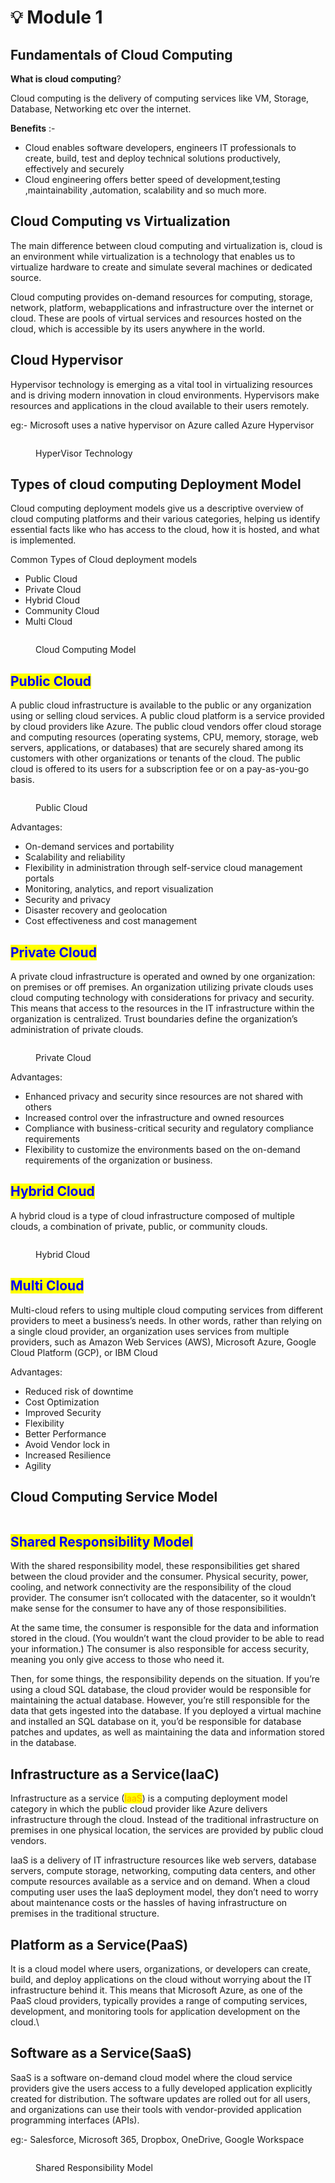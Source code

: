 # 💡 Module 1

## Fundamentals of Cloud Computing

**What is cloud computing**?

Cloud computing is the delivery of computing services like VM, Storage, Database, Networking etc over the internet.

**Benefits** :-

* Cloud enables software developers, engineers IT professionals to create, build, test and deploy technical solutions productively, effectively and securely
* Cloud engineering offers better speed of development,testing ,maintainability ,automation, scalability and so much more.

## **Cloud Computing vs Virtualization**&#x20;

The main difference between cloud computing and virtualization is, cloud is an environment while virtualization is a technology that enables us to virtualize hardware to create and simulate several machines or dedicated source.

Cloud computing provides on-demand resources for computing, storage, network, platform, webapplications and infrastructure over the internet or cloud. These are pools of virtual services and resources hosted on the cloud, which is accessible by its users anywhere in the world.

## Cloud Hypervisor&#x20;

Hypervisor technology is emerging as a vital tool in virtualizing resources and is driving modern innovation in cloud environments. Hypervisors make resources and applications in the cloud available to their users remotely.

eg:- Microsoft uses a native hypervisor on Azure called Azure Hypervisor

<figure><img src="../.gitbook/assets/image (3) (1) (1).png" alt=""><figcaption><p>HyperVisor Technology</p></figcaption></figure>

## Types of cloud computing Deployment Model&#x20;

Cloud computing deployment models give us a descriptive overview of cloud computing platforms and their various categories, helping us identify essential facts like who has access to the cloud, how it is hosted, and what is implemented.

Common Types of Cloud deployment models&#x20;

* Public Cloud&#x20;
* Private Cloud&#x20;
* Hybrid Cloud&#x20;
* Community Cloud&#x20;
* Multi Cloud&#x20;

<figure><img src="../.gitbook/assets/image (1) (1) (1) (1).png" alt=""><figcaption><p>Cloud Computing Model</p></figcaption></figure>

## <mark style="color:blue;">Public Cloud</mark>

A public cloud infrastructure is available to the public or any organization using or selling cloud services. A public cloud platform is a service provided by cloud providers like Azure. The public cloud vendors offer cloud storage and computing resources (operating systems, CPU, memory, storage, web servers, applications, or databases) that are securely shared among its customers with other organizations or tenants of the cloud. The public cloud is offered to its users for a subscription fee or on a pay-as-you-go basis.

<figure><img src="../.gitbook/assets/image (3) (1) (1) (1).png" alt=""><figcaption><p>Public Cloud</p></figcaption></figure>

Advantages:&#x20;

* On-demand services and portability
* Scalability and reliability
* Flexibility in administration through self-service cloud management portals
* Monitoring, analytics, and report visualization
* Security and privacy
* Disaster recovery and geolocation
* Cost effectiveness and cost management

## <mark style="color:blue;">Private Cloud</mark>

A private cloud infrastructure is operated and owned by one organization: on premises or off premises. An organization utilizing private clouds uses cloud computing technology with considerations for privacy and security. This means that access to the resources in the IT infrastructure within the organization is centralized. Trust boundaries define the organization’s administration of private clouds.

<figure><img src="../.gitbook/assets/image (4) (1) (1).png" alt=""><figcaption><p>Private Cloud </p></figcaption></figure>

Advantages:

* Enhanced privacy and security since resources are not shared with others
* Increased control over the infrastructure and owned resources
* Compliance with business-critical security and regulatory compliance requirements
* Flexibility to customize the environments based on the on-demand requirements of the organization or business.

## <mark style="color:blue;">Hybrid Cloud</mark>

A hybrid cloud is a type of cloud infrastructure composed of multiple clouds, a combination of private, public, or community clouds.

<figure><img src="../.gitbook/assets/image (5) (1) (1).png" alt=""><figcaption><p>Hybrid Cloud </p></figcaption></figure>

## <mark style="color:blue;">Multi Cloud</mark>

Multi-cloud refers to using multiple cloud computing services from different providers to meet a business’s needs. In other words, rather than relying on a single cloud provider, an organization uses services from multiple providers, such as Amazon Web Services (AWS), Microsoft Azure, Google Cloud Platform (GCP), or IBM Cloud

Advantages:

* Reduced risk of downtime
* Cost Optimization&#x20;
* Improved Security&#x20;
* Flexibility&#x20;
* Better Performance&#x20;
* Avoid Vendor lock in&#x20;
* Increased Resilience
* Agility&#x20;

## Cloud Computing Service Model&#x20;

<figure><img src="../.gitbook/assets/image (6) (1) (1).png" alt=""><figcaption></figcaption></figure>

## <mark style="color:blue;">Shared Responsibility Model</mark>&#x20;

With the shared responsibility model, these responsibilities get shared between the cloud provider and the consumer. Physical security, power, cooling, and network connectivity are the responsibility of the cloud provider. The consumer isn’t collocated with the datacenter, so it wouldn’t make sense for the consumer to have any of those responsibilities.

At the same time, the consumer is responsible for the data and information stored in the cloud. (You wouldn’t want the cloud provider to be able to read your information.) The consumer is also responsible for access security, meaning you only give access to those who need it.

Then, for some things, the responsibility depends on the situation. If you’re using a cloud SQL database, the cloud provider would be responsible for maintaining the actual database. However, you’re still responsible for the data that gets ingested into the database. If you deployed a virtual machine and installed an SQL database on it, you’d be responsible for database patches and updates, as well as maintaining the data and information stored in the database.

## Infrastructure as a Service(IaaC)

Infrastructure as a service (<mark style="color:orange;">IaaS</mark>) is a computing deployment model category in which the public cloud provider like Azure delivers infrastructure through the cloud. Instead of the traditional infrastructure on premises in one physical location, the services are provided by public cloud vendors.

IaaS is a delivery of IT infrastructure resources like web servers, database servers, compute storage, networking, computing data centers, and other compute resources available as a service and on demand. When a cloud computing user uses the IaaS deployment model, they don’t need to worry about maintenance costs or the hassles of having infrastructure on premises in the traditional structure.

## Platform as a Service(PaaS)

It is a cloud model where users, organizations, or developers can create, build, and deploy applications on the cloud without worrying about the IT infrastructure behind it. This means that Microsoft Azure, as one of the PaaS cloud providers, typically provides a range of computing services, development, and monitoring tools for application development on the cloud.\


## Software as a Service(SaaS)

SaaS is a software on-demand cloud model where the cloud service providers give the users access to a fully developed application explicitly created for distribution. The software updates are rolled out for all users, and organizations can use their tools with vendor-provided application programming interfaces (APIs).

eg:- Salesforce, Microsoft 365, Dropbox, OneDrive, Google Workspace

<figure><img src="../.gitbook/assets/image (7) (1) (1).png" alt=""><figcaption><p>Shared Responsibility Model </p></figcaption></figure>

